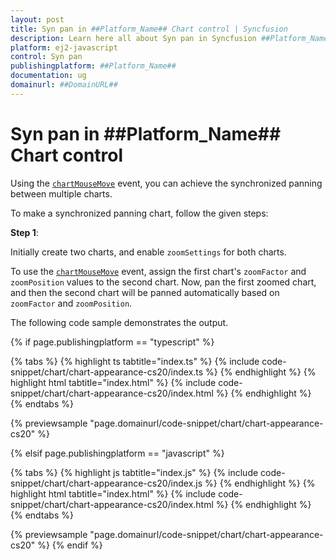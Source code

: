 ```yaml
---
layout: post
title: Syn pan in ##Platform_Name## Chart control | Syncfusion
description: Learn here all about Syn pan in Syncfusion ##Platform_Name## Chart control of Syncfusion Essential JS 2 and more.
platform: ej2-javascript
control: Syn pan 
publishingplatform: ##Platform_Name##
documentation: ug
domainurl: ##DomainURL##
---
```


# Syn pan in ##Platform_Name## Chart control

Using the [`chartMouseMove`](../../api/chart/chartModel/#chartmousemove) event, you can achieve the synchronized panning between multiple charts.

To make a synchronized panning chart, follow the given steps:

**Step 1**:

Initially create two charts, and enable `zoomSettings` for both charts.

To use the [`chartMouseMove`](../../api/chart/chartModel/#chartmousemove) event, assign the first chart's `zoomFactor` and `zoomPosition` values to the second chart. Now, pan the first zoomed chart, and then the second chart will be panned automatically based on `zoomFactor` and `zoomPosition`.

The following code sample demonstrates the output.

{% if page.publishingplatform == "typescript" %}

 {% tabs %}
{% highlight ts tabtitle="index.ts" %}
{% include code-snippet/chart/chart-appearance-cs20/index.ts %}
{% endhighlight %}
{% highlight html tabtitle="index.html" %}
{% include code-snippet/chart/chart-appearance-cs20/index.html %}
{% endhighlight %}
{% endtabs %}
        
{% previewsample "page.domainurl/code-snippet/chart/chart-appearance-cs20" %}

{% elsif page.publishingplatform == "javascript" %}

{% tabs %}
{% highlight js tabtitle="index.js" %}
{% include code-snippet/chart/chart-appearance-cs20/index.js %}
{% endhighlight %}
{% highlight html tabtitle="index.html" %}
{% include code-snippet/chart/chart-appearance-cs20/index.html %}
{% endhighlight %}
{% endtabs %}

{% previewsample "page.domainurl/code-snippet/chart/chart-appearance-cs20" %}
{% endif %}
